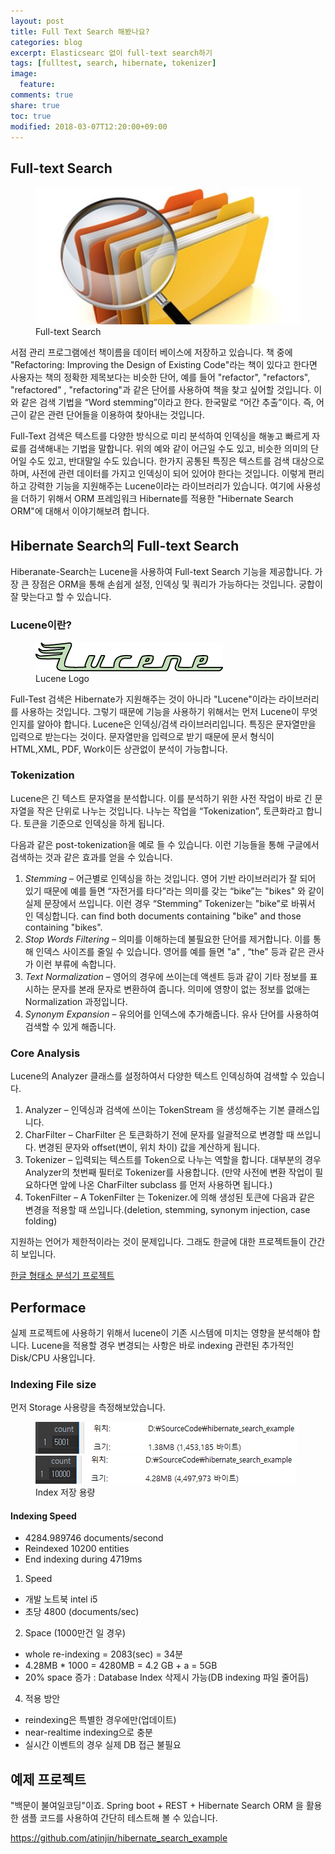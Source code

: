 ```yaml
---
layout: post
title: Full Text Search 해봤나요?
categories: blog
excerpt: Elasticsearc 없이 full-text search하기
tags: [fulltest, search, hibernate, tokenizer]
image:
  feature: 
comments: true
share: true
toc: true
modified: 2018-03-07T12:20:00+09:00
---
```


## Full-text Search
<figure class="half">
    <img src="../../images/fulltextsearch.jpg">
    <figcaption>Full-text Search</figcaption>
</figure>

서점 관리 프로그램에선 책이름을 데이터 베이스에 저장하고 있습니다. 책 중에 "Refactoring: Improving the Design of Existing Code"라는 책이 있다고 한다면 사용자는 책의 정확한 제목보다는 비슷한 단어, 예를 들어 "refactor", "refactors", "refactored" , "refactoring"과 같은 단어를 사용하여 책을 찾고 싶어할 것입니다. 이와 같은 검색 기법을 “Word stemming”이라고 한다. 한국말로 “어간 추출”이다. 즉, 어근이 같은 관련 단어들을 이용하여 찾아내는 것입니다. 

Full-Text 검색은 텍스트를 다양한 방식으로 미리 분석하여 인덱싱을 해놓고 빠르게 자료를 검색해내는 기법을 말합니다. 위의 예와 같이 어근일 수도 있고, 비슷한 의미의 단어일 수도 있고, 반대말일 수도 있습니다. 한가지 공통된 특징은 텍스트를 검색 대상으로 하며, 사전에 관련 데이터를 가지고 인덱싱이 되어 있어야 한다는 것입니다.
이렇게 편리하고 강력한 기능을 지원해주는 Lucene이라는 라이브러리가 있습니다. 여기에 사용성을 더하기 위해서 ORM 프레임워크 Hibernate를 적용한 "Hibernate Search ORM"에 대해서 이야기해보려 합니다.

## Hibernate Search의 Full-text Search

Hiberanate-Search는 Lucene을 사용하여 Full-text Search 기능을 제공합니다. 가장 큰 장점은 ORM을 통해 손쉽게 설정, 인덱싱 및 쿼리가 가능하다는 것입니다. 궁합이 잘 맞는다고 할 수 있습니다.

### Lucene이란?
<figure class="half">
    <img src="../../images/lucene-logo.png">
    <figcaption>Lucene Logo</figcaption>
</figure>
Full-Test 검색은 Hibernate가 지원해주는 것이 아니라 "Lucene"이라는 라이브러리를 사용하는 것입니다. 그렇기 때문에 기능을 사용하기 위해서는 먼저 Lucene이 무엇인지를 알아야 합니다.
Lucene은 인덱싱/검색 라이브러리입니다. 특징은 문자열만을 입력으로 받는다는 것이다. 문자열만을 입력으로 받기 때문에 문서 형식이 HTML,XML, PDF, Work이든 상관없이 분석이 가능합니다.

### Tokenization
Lucene은 긴 텍스트 문자열을 분석합니다. 이를 분석하기 위한 사전 작업이 바로 긴 문자열을 작은 단위로 나누는 것입니다. 나누는 작업을 “Tokenization”, 토큰화라고 합니다. 토큰을 기준으로 인덱싱을 하게 됩니다.

다음과 같은 post-tokenization을 예로 들 수 있습니다. 이런 기능들을 통해 구글에서 검색하는 것과 같은 효과를 얻을 수 있습니다.

1. *Stemming* – 어근별로 인덱싱을 하는 것입니다.  영어 기반 라이브러리가 잘 되어 있기 때문에 예를 들면 “자전거를 타다”라는 의미를 갖는 “bike”는 "bikes" 와 같이 실제 문장에서 쓰입니다. 이런 경우 “Stemming” Tokenizer는  "bike"로 바꿔서 인 덱싱합니다. can find both documents containing "bike" and those containing "bikes".
2. *Stop Words Filtering* – 의미를 이해하는데 불필요한 단어를 제거합니다. 이를 통해 인덱스 사이즈를 줄일 수 있습니다. 영어를 예를 들면  "a" , “the” 등과 같은 관사가 이런 부류에 속합니다.
3. *Text Normalization* – 영어의 경우에 쓰이는데 액센트  등과 같이 기타 정보를 표시하는 문자를 본래 문자로 변환하여 줍니다. 의미에 영향이 없는 정보를 없애는 Normalization 과정입니다.
4. *Synonym Expansion* – 유의어를 인덱스에 추가해줍니다. 유사 단어를 사용하여 검색할 수 있게 해줍니다.

### Core Analysis

Lucene의 Analyzer 클래스를 설정하여서 다양한 텍스트 인덱싱하여 검색할 수 있습니다.

1. Analyzer – 인덱싱과 검색에 쓰이는 TokenStream 을 생성해주는 기본 클래스입니다.
2. CharFilter – CharFilter 은 토큰화하기 전에 문자를 일괄적으로 변경할 때 쓰입니다. 변경된 문자와 offset(변이, 위치 차이) 값을 계산하게 됩니다. 
3. Tokenizer – 입력되는 텍스트를 Token으로 나누는 역할을 합니다. 대부분의 경우 Analyzer의 첫번째 필터로  Tokenizer를 사용합니다. (만약 사전에 변환 작업이 필요하다면 앞에 나온 CharFilter subclass 를 먼저 사용하면 됩니다.)
4. TokenFilter – A TokenFilter 는  Tokenizer.에 의해 생성된 토큰에 다음과 같은 변경을 적용할 때 쓰입니다.(deletion, stemming, synonym injection, case folding)
 
 지원하는 언어가 제한적이라는 것이 문제입니다. 그래도 한글에 대한 프로젝트들이 간간히 보입니다.
 
[한글 형태소 분석기 프로젝트](https://github.com/juncon/arirang.lucene-analyzer-5.0.0)

## Performace
실제 프로젝트에 사용하기 위해서 lucene이 기존 시스템에 미치는 영향을 분석해야 합니다.  Lucene을 적용할 경우 변경되는 사항은 바로 indexing 관련된 추가적인 Disk/CPU 사용입니다.

### Indexing File size
먼저 Storage 사용량을 측정해보았습니다.
<figure class="half">
    <img src="../../images/fulltext-5000.png">
    <img src="../../images/fulltext-10000.png">
    <figcaption>Index 저장 용량</figcaption>
</figure>

#### Indexing Speed
- 4284.989746 documents/second
- Reindexed 10200 entities
- End indexing during 4719ms

1. Speed
  - 개발 노트북  intel i5
  - 초당 4800 (documents/sec)
2. Space (1000만건 일 경우)
  - whole re-indexing = 2083(sec) =  34분
  - 4.28MB * 1000 = 4280MB = 4.2 GB + a = 5GB
  - 20% space 증가 : Database Index 삭제시 가능(DB indexing 파일 줄어듬)
4. 적용 방안
  - reindexing은 특별한 경우에만(업데이트)
  - near-realtime indexing으로 충분
  - 실시간 이벤트의 경우 실제 DB 접근 불필요

## 예제 프로젝트
"백문이 불여일코딩"이죠. Spring boot + REST + Hibernate Search ORM 을 활용한 샘플 코드를 사용하여 간단히 테스트해 볼 수 있습니다.

https://github.com/atinjin/hibernate_search_example
